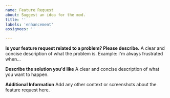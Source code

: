 ```yaml
---
name: Feature Request
about: Suggest an idea for the mod.
title: ''
labels: 'enhancement'
assignees: ''

---
```


**Is your feature request related to a problem? Please describe.**
A clear and concise description of what the problem is. Example: I'm always frustrated when...

**Describe the solution you'd like**
A clear and concise description of what you want to happen.

**Additional Information**
Add any other context or screenshots about the feature request here.
